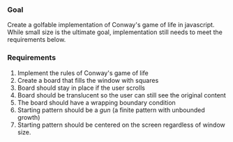 ### Goal
Create a golfable implementation of Conway's game of life in javascript. While small size is the ultimate goal, implementation still needs to meet the requirements below.

### Requirements
1. Implement the rules of Conway's game of life
1. Create a board that fills the window with squares
1. Board should stay in place if the user scrolls
1. Board should be translucent so the user can still see the original content
1. The board should have a wrapping boundary condition
1. Starting pattern should be a *gun* (a finite pattern with unbounded growth)
1. Starting pattern should be centered on the screen regardless of window size.

